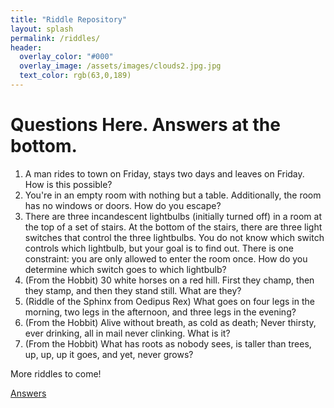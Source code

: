 ```yaml
---
title: "Riddle Repository"
layout: splash
permalink: /riddles/
header:
  overlay_color: "#000"
  overlay_image: /assets/images/clouds2.jpg.jpg
  text_color: rgb(63,0,189)
---
```


# Questions Here. Answers at the bottom.
1. A man rides to town on Friday, stays two days and leaves on Friday. How is this possible?
2. You're in an empty room with nothing but a table. Additionally, the room has no windows or doors. How do you escape?
3. There are three incandescent lightbulbs (initially turned off) in a room at the top of a set of stairs. At the bottom of the stairs, there are three light switches that control the three lightbulbs. You do not know which switch controls which lightbulb, but your goal is to find out. There is one constraint: you are only allowed to enter the room once. How do you determine which switch goes to which lightbulb?  
4. (From the Hobbit) 30 white horses on a red hill. First they champ, then they stamp, and then they stand still. What are they?
5. (Riddle of the Sphinx from Oedipus Rex) What goes on four legs in the morning, two legs in the afternoon, and three legs in the evening?
6. (From the Hobbit) Alive without breath, as cold as death; Never thirsty, ever drinking, all in mail never clinking. What is it?
7. (From the Hobbit) What has roots as nobody sees, is taller than trees, up, up, up it goes, and yet, never grows?


More riddles to come!

[Answers](/riddle_answers.md)

